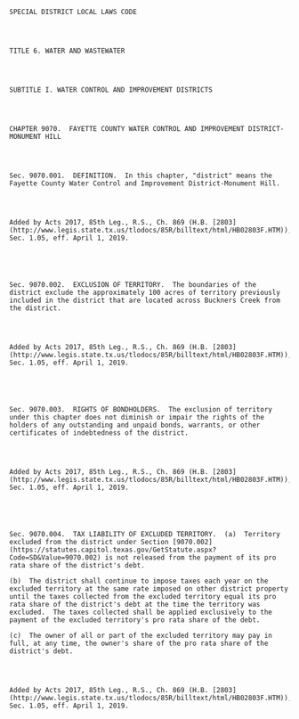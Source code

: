 ﻿
    
    
    	
    					
    
    
    SPECIAL DISTRICT LOCAL LAWS CODE
    
      
    
    
    TITLE 6. WATER AND WASTEWATER
    
      
    
    
    SUBTITLE I. WATER CONTROL AND IMPROVEMENT DISTRICTS
    
      
    
    
    CHAPTER 9070.  FAYETTE COUNTY WATER CONTROL AND IMPROVEMENT DISTRICT-MONUMENT HILL
    
      
    
    
    Sec. 9070.001.  DEFINITION.  In this chapter, "district" means the Fayette County Water Control and Improvement District-Monument Hill.
    
    
    
    
    Added by Acts 2017, 85th Leg., R.S., Ch. 869 (H.B. [2803](http://www.legis.state.tx.us/tlodocs/85R/billtext/html/HB02803F.HTM)), Sec. 1.05, eff. April 1, 2019.
    
    
    
    
    
    Sec. 9070.002.  EXCLUSION OF TERRITORY.  The boundaries of the district exclude the approximately 100 acres of territory previously included in the district that are located across Buckners Creek from the district.
    
    
    
    
    Added by Acts 2017, 85th Leg., R.S., Ch. 869 (H.B. [2803](http://www.legis.state.tx.us/tlodocs/85R/billtext/html/HB02803F.HTM)), Sec. 1.05, eff. April 1, 2019.
    
    
    
    
    
    Sec. 9070.003.  RIGHTS OF BONDHOLDERS.  The exclusion of territory under this chapter does not diminish or impair the rights of the holders of any outstanding and unpaid bonds, warrants, or other certificates of indebtedness of the district.
    
    
    
    
    Added by Acts 2017, 85th Leg., R.S., Ch. 869 (H.B. [2803](http://www.legis.state.tx.us/tlodocs/85R/billtext/html/HB02803F.HTM)), Sec. 1.05, eff. April 1, 2019.
    
    
    
    
    
    Sec. 9070.004.  TAX LIABILITY OF EXCLUDED TERRITORY.  (a)  Territory excluded from the district under Section [9070.002](https://statutes.capitol.texas.gov/GetStatute.aspx?Code=SD&Value=9070.002) is not released from the payment of its pro rata share of the district's debt.
    
    (b)  The district shall continue to impose taxes each year on the excluded territory at the same rate imposed on other district property until the taxes collected from the excluded territory equal its pro rata share of the district's debt at the time the territory was excluded.  The taxes collected shall be applied exclusively to the payment of the excluded territory's pro rata share of the debt.
    
    (c)  The owner of all or part of the excluded territory may pay in full, at any time, the owner's share of the pro rata share of the district's debt.
    
    
    
    
    Added by Acts 2017, 85th Leg., R.S., Ch. 869 (H.B. [2803](http://www.legis.state.tx.us/tlodocs/85R/billtext/html/HB02803F.HTM)), Sec. 1.05, eff. April 1, 2019.
    
    
    
    
    				
